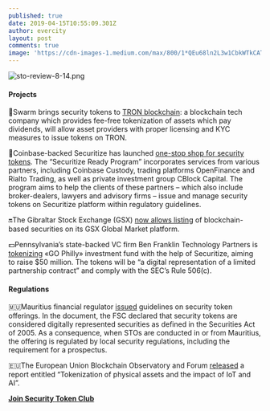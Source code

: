 ```yaml
---
published: true
date: 2019-04-15T10:55:09.301Z
author: evercity
layout: post
comments: true
image: 'https://cdn-images-1.medium.com/max/800/1*QEu68ln2L3w1CbkWTkCATw.png'
---
```


![sto-review-8-14.png]({{site.baseurl}}/sto-review-8-14.png)


#### Projects

🐝Swarm brings security tokens to [TRON blockchain](https://medium.com/tron-foundation/swarm-to-bring-security-tokens-to-tron-blockchain-d2d8934548a1): a blockchain tech company which provides fee-free tokenization of assets which pay dividends, will allow asset providers with proper licensing and KYC measures to issue tokens on TRON. 

🔄Coinbase-backed Securitize has launched [one-stop shop for security tokens](https://www.coindesk.com/coinbase-backed-securitize-launches-one-stop-shop-for-token-services). The “Securitize Ready Program”  incorporates services from various partners, including Coinbase Custody, trading platforms OpenFinance and Rialto Trading, as well as private investment group CBlock Capital. The program aims to help the clients of these partners – which also include broker-dealers, lawyers and advisory firms – issue and manage security tokens on Securitize platform within regulatory guidelines.

🔛The Gibraltar Stock Exchange (GSX) [now allows listing](https://www.gsx.gi/article/9466/the-gibraltar-stock-exchange-set-to-offer-digital-debt-securities-and-funds) of blockchain-based securities on its GSX Global Market platform.

💵Pennsylvania’s state-backed VC firm Ben Franklin Technology Partners is [tokenizing](https://www.coindesk.com/pennsylvanias-state-backed-vc-firm-is-tokenizing-an-investment-fund) «GO Philly» investment fund with the help of Securitize, aiming to raise $50 million. The tokens will be “a digital representation of a limited partnership contract” and comply with the SEC’s Rule 506(c). 


#### Regulations 
🇲🇺Mauritius financial regulator [issued](https://cointelegraph.com/news/mauritius-financial-regulator-issues-guidelines-on-security-token-offerings) guidelines on security token offerings. In the document, the FSC declared that security tokens are considered digitally represented securities as defined in the Securities Act of 2005. As a consequence, when STOs are conducted in or from Mauritius, the offering is regulated by local security regulations, including the requirement for a prospectus.

🇪🇺The European Union Blockchain Observatory and Forum [released](https://cointelegraph.com/news/eu-blockchain-observatory-releases-report-on-tokenization-ai-and-iot) a report entitled “Tokenization of physical assets and the impact of IoT and AI”. 

[**Join Security Token Club**](https://tglink.ru/stoaccelerator)
